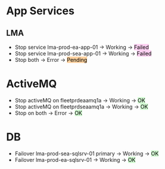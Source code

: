 # App Services
## LMA
- Stop service lma-prod-ea-app-01 -> Working -> <mark style="background: #FFB8EBA6;">Failed</mark>
- Stop service lma-prod-sea-app-01 -> Working -> <mark style="background: #FFB8EBA6;">Failed</mark>
- Stop both -> Error -> <mark style="background: #FFB86CA6;">Pending</mark>
# ActiveMQ
- Stop activeMQ on fleetprdeaamq1a -> Working -> <mark style="background: #BBFABBA6;">OK</mark>
- Stop activeMQ on fleetprdseaamq1a -> Working -> <mark style="background: #BBFABBA6;">OK</mark>
- Stop on both -> Error -> <mark style="background: #BBFABBA6;">OK</mark>

# DB
- Failover lma-prod-sea-sqlsrv-01 primary -> Working -> <mark style="background: #BBFABBA6;">OK</mark>
- Failover lma-prod-ea-sqlsrv-01 -> Working -> <mark style="background: #BBFABBA6;">OK</mark>